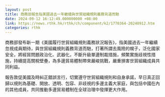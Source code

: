 ```yaml
---
layout: post
title: 商務部報告指美國過去一年繼續與世貿組織規則義務背道而馳
date: 2024-09-12 16:12:49.000000000 +08:00
link: https://news.rthk.hk/rthk/ch/component/k2/1770364-20240912.htm
categories: rthk
---
```


商務部發布新一期《美國履行世貿組織規則義務狀況報告》，指美國過去一年繼續忽視成員期待，與世貿組織規則義務背道而馳，打著所謂去風險的幌子，泛化國家安全，將經貿問題政治化、武器化，不斷升級單邊制裁措施，頻繁實施歧視性措施，持續提高關稅壁壘，為多邊貿易體制帶來嚴峻挑戰，嚴重損害世貿組織成員共同利益。

報告敦促美國及時糾正錯誤言行，切實遵守世貿組織規則和自身承諾，早日真正回歸以規則為基礎、開放、透明、包容、非歧視的多邊主義大家庭，與包括中國在內的其他成員，共同推動多邊貿易體制在全球治理中發揮更大作用。

